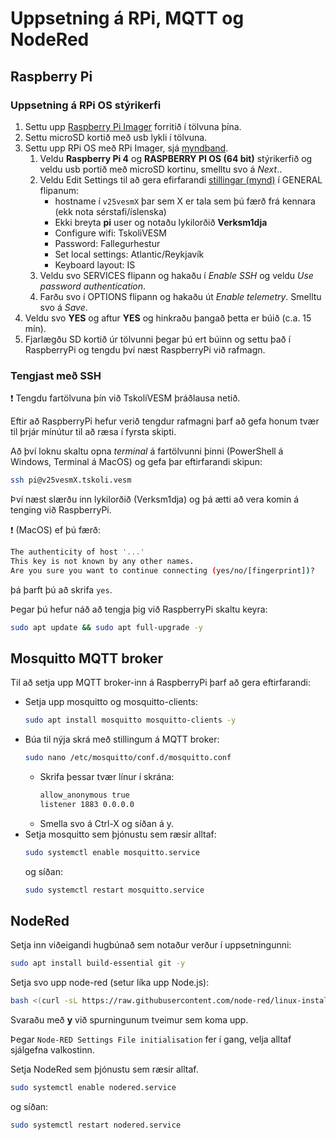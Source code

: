 # Uppsetning á RPi, MQTT og NodeRed

## Raspberry Pi

### Uppsetning á RPi OS stýrikerfi 
1. Settu upp [Raspberry Pi Imager](https://www.raspberrypi.com/software/) forritið í tölvuna þína.
1. Settu microSD kortið með usb lykli í tölvuna.
1. Settu upp RPi OS með RPi Imager, sjá [myndband](https://www.youtube.com/watch?v=ntaXWS8Lk34).
    1. Veldu **Raspberry Pi 4** og **RASPBERRY PI OS (64 bit)** stýrikerfið og veldu usb portið með microSD kortinu, smelltu svo á *Next*..
    2. Veldu Edit Settings til að gera efirfarandi [stillingar (mynd)](https://github.com/VESM3/IOT/blob/main/Myndir/RPi_uppsetning.png) í GENERAL flipanum:
        - hostname í `v25vesmX` þar sem X er tala sem þú færð frá kennara (ekk nota sérstafi/íslenska) 
        - Ekki breyta **pi** user og notaðu lykilorðið **Verksm1dja** 
        - Configure wifi: TskoliVESM
        - Password: Fallegurhestur
        - Set local settings: Atlantic/Reykjavík
        - Keyboard layout: IS
    3. Veldu svo SERVICES flipann og hakaðu í *Enable SSH* og veldu *Use password authentication*.
    4. Farðu svo í OPTIONS flipann og hakaðu út *Enable telemetry*. Smelltu svo á *Save*.
1. Veldu svo **YES** og aftur **YES** og hinkraðu þangað þetta er búið (c.a. 15 mín). 
1. Fjarlægðu SD kortið úr tölvunni þegar þú ert búinn og settu það í RaspberryPi og tengdu því næst RaspberryPi við rafmagn.

### Tengjast með SSH

:exclamation: Tengdu fartölvuna þín við TskoliVESM þráðlausa netið.

Eftir að RaspberryPi hefur verið tengdur rafmagni þarf að gefa honum tvær til þrjár mínútur til að ræsa í fyrsta skipti.

Að því loknu skaltu opna *terminal* á fartölvunni þinni (PowerShell á Windows, Terminal á MacOS) og gefa þar eftirfarandi skipun:
```bash
ssh pi@v25vesmX.tskoli.vesm
```
Því næst slærðu inn lykilorðið (Verksm1dja) og þá ætti að vera komin á tenging við RaspberryPi.

:exclamation: (MacOS) ef þú færð:
```bash
The authenticity of host '...'
This key is not known by any other names.
Are you sure you want to continue connecting (yes/no/[fingerprint])?
```
þá þarft þú að skrifa `yes`.

Þegar þú hefur náð að tengja þig við RaspberryPi skaltu keyra:
```bash
sudo apt update && sudo apt full-upgrade -y
```

## Mosquitto MQTT broker

Til að setja upp MQTT broker-inn á RaspberryPi þarf að gera eftirfarandi:
- Setja upp mosquitto og mosquitto-clients:
    ```bash 
    sudo apt install mosquitto mosquitto-clients -y
    ```
- Búa til nýja skrá með stillingum á MQTT broker:
    ```bash
    sudo nano /etc/mosquitto/conf.d/mosquitto.conf
    ```
    - Skrifa þessar tvær línur í skrána:
        ```bash
        allow_anonymous true
        listener 1883 0.0.0.0
        ```
    - Smella svo á Ctrl-X og síðan á y.
- Setja mosquitto sem þjónustu sem ræsir alltaf:
    ```bash
    sudo systemctl enable mosquitto.service
    ```
    og síðan:
    ```bash
    sudo systemctl restart mosquitto.service
    ```

## NodeRed

Setja inn viðeigandi hugbúnað sem notaður verður í uppsetningunni:
```bash
sudo apt install build-essential git -y
```

Setja svo upp node-red (setur líka upp Node.js):
```bash
bash <(curl -sL https://raw.githubusercontent.com/node-red/linux-installers/master/deb/update-nodejs-and-nodered)
```

Svaraðu með **y** við spurningunum tveimur sem koma upp.

Þegar `Node-RED Settings File initialisation` fer í gang, velja alltaf sjálgefna valkostinn.

Setja NodeRed sem þjónustu sem ræsir alltaf.
```bash
sudo systemctl enable nodered.service
````
og síðan:
```bash
sudo systemctl restart nodered.service
```








